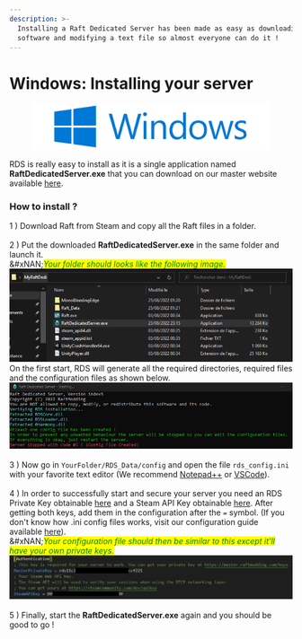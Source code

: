 ```yaml
---
description: >-
  Installing a Raft Dedicated Server has been made as easy as downloading the
  software and modifying a text file so almost everyone can do it !
---
```


# Windows: Installing your server

<figure><img src="../.gitbook/assets/windows.png" alt=""><figcaption></figcaption></figure>

RDS is really easy to install as it is a single application named **RaftDedicatedServer.exe** that you can download on our master website available [here](https://master.raftmodding.com/).

### How to install ?

1 ) Download Raft from Steam and copy all the Raft files in a folder.\
\
2 ) Put the downloaded **RaftDedicatedServer.exe** in the same folder and launch it.\
&#xNAN;_<mark style="color:green;">Your folder should looks like the following image.</mark>_\
![](../.gitbook/assets/raftdedi.PNG)\
On the first start, RDS will generate all the required directories, required files and the configuration files as shown below.\
![](../.gitbook/assets/1.png)\
\
3 ) Now go in `YourFolder/RDS_Data/config` and open the file `rds_config.ini` with your favorite text editor (We recommend [Notepad++](https://notepad-plus-plus.org/downloads/) or [VSCode](https://code.visualstudio.com/)).\
\
4 ) In order to successfully start and secure your server you need an RDS Private Key obtainable [here](https://master.raftmodding.com/keys) and a Steam API Key obtainable [here](https://steamcommunity.com/dev/apikey). After getting both keys, add them in the configuration after the `=` symbol. (If you don't know how .ini config files works, visit our configuration guide available [here](configuring-your-server.md)).\
&#xNAN;_<mark style="color:green;">Your configuration file should then be similar to this except it'll have your own private keys.</mark>_![](../.gitbook/assets/config.PNG)\
\
5 ) Finally, start the **RaftDedicatedServer.exe** again and you should be good to go !
